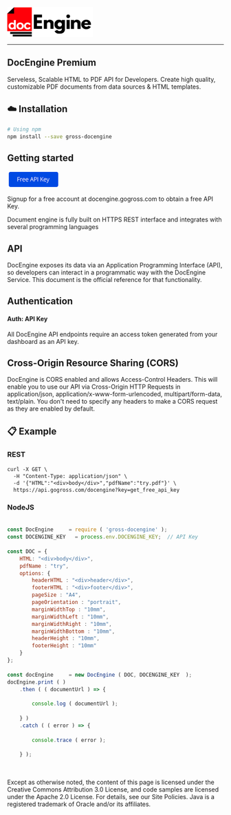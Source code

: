 ![DocEngine](https://raw.githubusercontent.com/GoGross/gross-docengine/master/docengine.png)

---
## DocEngine Premium

Serveless, Scalable HTML to PDF API for Developers. Create high quality, customizable PDF documents from data sources & HTML templates.

## :cloud: Installation

```sh
# Using npm
npm install --save gross-docengine

```

## Getting started

[![DocEngine](https://raw.githubusercontent.com/GoGross/fincharts/master/free-key.jpg)](https://cloud.gogross.com)

Signup for a free account at docengine.gogross.com to obtain a free API Key.

Document engine is fully built on HTTPS REST interface and integrates with several programming languages

## API

DocEngine exposes its data via an Application Programming Interface (API), so developers can interact in a programmatic way with the DocEngine Service. This document is the official reference for that functionality.

## Authentication

#### Auth: API Key
All DocEngine API endpoints require an access token generated from your dashboard as an API key.

## Cross-Origin Resource Sharing (CORS) 

DocEngine is CORS enabled and allows Access-Control Headers. This will enable you to use our API via Cross-Origin HTTP Requests in application/json, application/x-www-form-urlencoded, multipart/form-data, text/plain. You don't need to specify any headers to make a CORS request as they are enabled by default.

## :clipboard: Example

### REST

```
curl -X GET \
  -H "Content-Type: application/json" \
  -d '{"HTML":"<div>body</div>","pdfName":"try.pdf"}' \
  https://api.gogross.com/docengine?key=get_free_api_key
```

### NodeJS

```js

const DocEngine     = require ( 'gross-docengine' );
const DOCENGINE_KEY   = process.env.DOCENGINE_KEY;  // API Key

const DOC = {
	HTML: "<div>body</div>",
	pdfName : "try",
	options: {
		headerHTML : "<div>header</div>",
		footerHTML : "<div>footer</div>",
		pageSize : "A4",
		pageOrientation : "portrait",
		marginWidthTop : "10mm",
		marginWidthLeft : "10mm",
		marginWidthRight : "10mm",
		marginWidthBottom : "10mm",
		headerHeight : "10mm",
		footerHeight : "10mm"
	}
};

const docEngine     = new DocEngine ( DOC, DOCENGINE_KEY  );
docEngine.print ( )
	.then ( ( documentUrl ) => {
		
		console.log ( documentUrl );
		
	} )
	.catch ( ( error ) => {
		
		console.trace ( error );
		
	} );




```

Except as otherwise noted, the content of this page is licensed under the Creative Commons Attribution 3.0 License, and code samples are licensed under the Apache 2.0 License. For details, see our Site Policies. Java is a registered trademark of Oracle and/or its affiliates.





